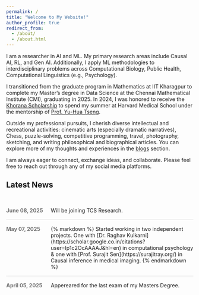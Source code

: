```yaml
---
permalink: /
title: "Welcome to My Website!"
author_profile: true
redirect_from: 
  - /about/
  - /about.html
---
```


I am a researcher in AI and ML. My primary research areas include Causal AI, RL, and Gen AI. Additionally, I apply ML methodologies to interdisciplinary problems across Computational Biology, Public Health, Computational Linguistics (e.g., Psychology).

I transitioned from the graduate program in Mathematics at IIT Kharagpur to complete my Master’s degree in Data Science at the Chennai Mathematical Institute (CMI), graduating in 2025. In 2024, I was honored to receive the [Khorana Scholarship](https://iusstf.org/khorana-program-for-scholars) to spend my summer at Harvard Medical School under the mentorship of [Prof. Yu-Hua Tseng](https://yhtsenglab.org/).

Outside my professional pursuits, I cherish diverse intellectual and recreational activities: cinematic arts (especially dramatic narratives), Chess, puzzle-solving, competitive programming, travel, photography, sketching, and writing philosophical and biographical articles. You can explore more of my thoughts and experiences in the [blogs](https://gaurangakrb.github.io/year-archive/) section.

I am always eager to connect, exchange ideas, and collaborate. Please feel free to reach out through any of my social media platforms.

<style>
  /* news-feed container */
  .news-list {
    list-style: none;
    padding: 0;
    margin: 2rem 0;
  }

  /* each news item */
  .news-item {
    display: flex;
    align-items: flex-start;
    border-bottom: 1px solid #e0e0e0;
    padding: 1rem 0;
  }
  .news-item:last-child {
    border-bottom: none;
  }

  /* date on the left: inherits theme text color, then mutes via opacity */
  .news-item time {
    flex: 0 0 120px;
    color: currentColor;
    opacity: 0.6;
    font-weight: bold;
  }

  /* content on the right */
  .news-content {
    flex: 1;
  }
  .news-content a {
    font-size: 1.05rem;
    font-weight: 600;
    color: #007acc;
    text-decoration: none;
  }
  .news-content a:hover {
    text-decoration: underline;
  }
  .news-content p {
    margin: 0.25rem 0 0;
    color: #333;
    font-size: 0.95rem;
  }
</style>

## Latest News

<ul class="news-list">
  <li class="news-item">
    <time datetime="2025-06-08">June 08, 2025</time>
    <div class="news-content">
      Will be joining TCS Research.
    </div>
  </li>
  <li class="news-item">
    <time datetime="2025-05-07">May 07, 2025</time>
    <div class="news-content">
    {% markdown %}
      Started working in two independent projects. One with [Dr. Raghav Kulkarni](https://scholar.google.co.in/citations?                             user=Ip1c2OcAAAAJ&hl=en) in computational psychology & one with [Prof. Surajit Sen](https://surajitray.org/) in Causal inference in medical imaging.
    {% endmarkdown %}
    </div>
  </li>
  <li class="news-item">
    <time datetime="2025-05-03">April 05, 2025</time>
    <div class="news-content">
      Appereared for the last exam of my Masters Degree.
    </div>
  </li>
</ul>
